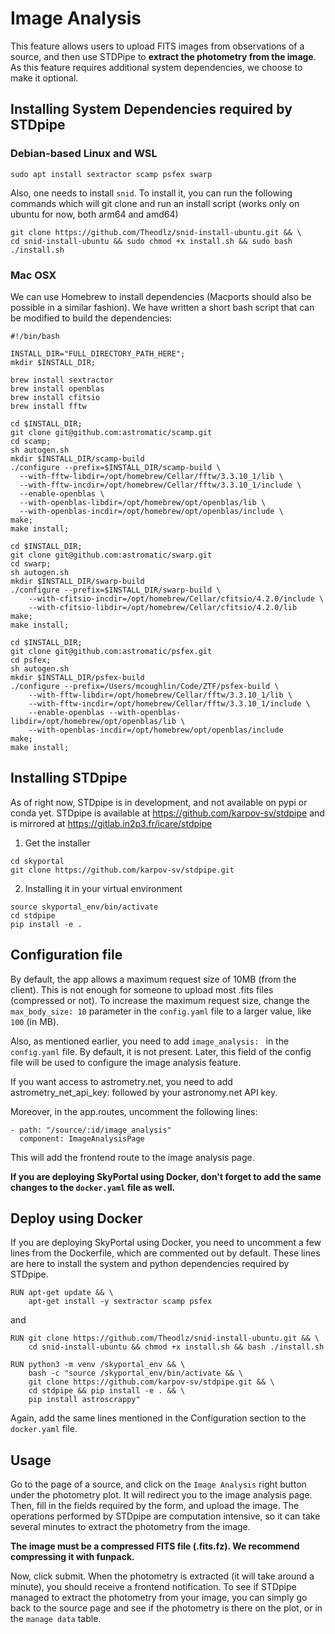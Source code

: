 # Image Analysis

This feature allows users to upload FITS images from observations of a source, and then use STDPipe to **extract the photometry from the image**.
As this feature requires additional system dependencies, we choose to make it optional.

## Installing System Dependencies required by STDpipe

### Debian-based Linux and WSL

```
sudo apt install sextractor scamp psfex swarp
```

Also, one needs to install `snid`. To install it, you can run the following commands which will git clone and run an install script (works only on ubuntu for now, both arm64 and amd64)

```
git clone https://github.com/Theodlz/snid-install-ubuntu.git && \
cd snid-install-ubuntu && sudo chmod +x install.sh && sudo bash ./install.sh
```

### Mac OSX

We can use Homebrew to install dependencies (Macports should also be possible in a similar fashion). We have written a short bash script that can be modified to build the dependencies:

```
#!/bin/bash

INSTALL_DIR="FULL_DIRECTORY_PATH_HERE";
mkdir $INSTALL_DIR;

brew install sextractor
brew install openblas
brew install cfitsio
brew install fftw

cd $INSTALL_DIR;
git clone git@github.com:astromatic/scamp.git
cd scamp;
sh autogen.sh
mkdir $INSTALL_DIR/scamp-build
./configure --prefix=$INSTALL_DIR/scamp-build \
  --with-fftw-libdir=/opt/homebrew/Cellar/fftw/3.3.10_1/lib \
  --with-fftw-incdir=/opt/homebrew/Cellar/fftw/3.3.10_1/include \
  --enable-openblas \
  --with-openblas-libdir=/opt/homebrew/opt/openblas/lib \
  --with-openblas-incdir=/opt/homebrew/opt/openblas/include \
make;
make install;

cd $INSTALL_DIR;
git clone git@github.com:astromatic/swarp.git
cd swarp;
sh autogen.sh
mkdir $INSTALL_DIR/swarp-build
./configure --prefix=$INSTALL_DIR/swarp-build \
    --with-cfitsio-incdir=/opt/homebrew/Cellar/cfitsio/4.2.0/include \
    --with-cfitsio-libdir=/opt/homebrew/Cellar/cfitsio/4.2.0/lib
make;
make install;

cd $INSTALL_DIR;
git clone git@github.com:astromatic/psfex.git
cd psfex;
sh autogen.sh
mkdir $INSTALL_DIR/psfex-build
./configure --prefix=/Users/mcoughlin/Code/ZTF/psfex-build \
    --with-fftw-libdir=/opt/homebrew/Cellar/fftw/3.3.10_1/lib \
    --with-fftw-incdir=/opt/homebrew/Cellar/fftw/3.3.10_1/include \
    --enable-openblas --with-openblas-libdir=/opt/homebrew/opt/openblas/lib \
    --with-openblas-incdir=/opt/homebrew/opt/openblas/include
make;
make install;
```

## Installing STDpipe

As of right now, STDpipe is in development, and not available on pypi or conda yet.
STDpipe is available at https://github.com/karpov-sv/stdpipe and is mirrored at https://gitlab.in2p3.fr/icare/stdpipe

1. Get the installer

```
cd skyportal
git clone https://github.com/karpov-sv/stdpipe.git
```


2. Installing it in your virtual environment

```
source skyportal_env/bin/activate
cd stdpipe
pip install -e .
```

## Configuration file

By default, the app allows a maximum request size of 10MB (from the client). This is not enough for someone to upload most .fits files (compressed or not).
To increase the maximum request size, change the `max_body_size: 10` parameter in the `config.yaml` file to a larger value, like `100` (in MB).

Also, as mentioned earlier, you need to add `image_analysis: ` in the `config.yaml` file. By default, it is not present.
Later, this field of the config file will be used to configure the image analysis feature.

If you want access to astrometry.net, you need to add astrometry_net_api_key: followed by your astronomy.net API key.

Moreover, in the app.routes, uncomment the following lines:
```
- path: "/source/:id/image_analysis"
  component: ImageAnalysisPage
```
This will add the frontend route to the image analysis page.

**If you are deploying SkyPortal using Docker, don't forget to add the same changes to the `docker.yaml` file as well.**

## Deploy using Docker

If you are deploying SkyPortal using Docker, you need to uncomment a few lines from the Dockerfile, which are commented out by default. These lines are here to install the system and python dependencies required by STDpipe.

```
RUN apt-get update && \
    apt-get install -y sextractor scamp psfex
```

and

```
RUN git clone https://github.com/Theodlz/snid-install-ubuntu.git && \
    cd snid-install-ubuntu && chmod +x install.sh && bash ./install.sh

RUN python3 -m venv /skyportal_env && \
    bash -c "source /skyportal_env/bin/activate && \
    git clone https://github.com/karpov-sv/stdpipe.git && \
    cd stdpipe && pip install -e . && \
    pip install astroscrappy"
```

Again, add the same lines mentioned in the Configuration section to the `docker.yaml` file.

## Usage

Go to the page of a source, and click on the `Image Analysis` right button under the photometry plot. It will redirect you to the image analysis page.
Then, fill in the fields required by the form, and upload the image. The operations performed by STDpipe are computation intensive, so it can take several minutes to extract the photometry from the image.

**The image must be a compressed FITS file (.fits.fz). We recommend compressing it with funpack.**

Now, click submit. When the photometry is extracted (it will take around a minute), you should receive a frontend notification.
To see if STDpipe managed to extract the photometry from your image, you can simply go back to the source page and see if the photometry is there on the plot, or in the `manage data` table.

